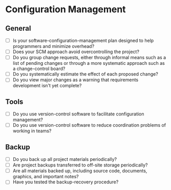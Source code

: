# Configuration Management

## General

- [ ] Is your software-configuration-management plan designed to help programmers and minimize overhead?
- [ ] Does your SCM approach avoid overcontrolling the project?
- [ ] Do you group change requests, either through informal means such as a list of pending changes or through a more systematic approach such as a change-control board?
- [ ] Do you systematically estimate the effect of each proposed change?
- [ ] Do you view major changes as a warning that requirements development isn't yet complete?

## Tools

- [ ] Do you use version-control software to facilitate configuration management?
- [ ] Do you use version-control software to reduce coordination problems of working in teams?

## Backup

- [ ] Do you back up all project materials periodically?
- [ ] Are project backups transferred to off-site storage periodically?
- [ ] Are all materials backed up, including source code, documents, graphics, and important notes?
- [ ] Have you tested the backup-recovery procedure?
